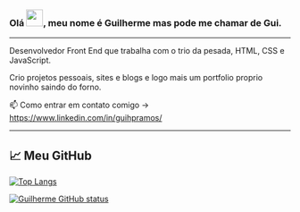 ### Olá <img src="https://raw.githubusercontent.com/MartinHeinz/MartinHeinz/master/wave.gif" width="30px">, meu nome é Guilherme mas pode me chamar de Gui.

---

Desenvolvedor Front End que trabalha com o trio da pesada, HTML, CSS e JavaScript.

Crio projetos pessoais, sites e blogs e logo mais um portfolio proprio novinho saindo do forno.

📫 Como entrar em contato comigo -> https://www.linkedin.com/in/guihpramos/

---

## &#x1f4c8; Meu GitHub

[![Top Langs](https://github-readme-stats.vercel.app/api/top-langs/?username=guipramos&hide=java,Ruby&theme=tokyonight&layout=compact)](https://github.com/anuraghazra/github-readme-stats)

[![Guilherme GitHub status](https://github-readme-stats.vercel.app/api?username=guipramos&theme=tokyonight&show_icons=true)](https://github.com/anuraghazra/github-readme-stats)


<!--
**guipramos/guipramos** is a ✨ _special_ ✨ repository because its `README.md` (this file) appears on your GitHub profile.

Here are some ideas to get you started:

- 🔭 I’m currently working on ...
- 🌱 I’m currently learning ...
- 👯 I’m looking to collaborate on ...
- 🤔 I’m looking for help with ...
- 💬 Ask me about ...
- 📫 How to reach me: ...
- 😄 Pronouns: ...
- ⚡ Fun fact: ...
-->
